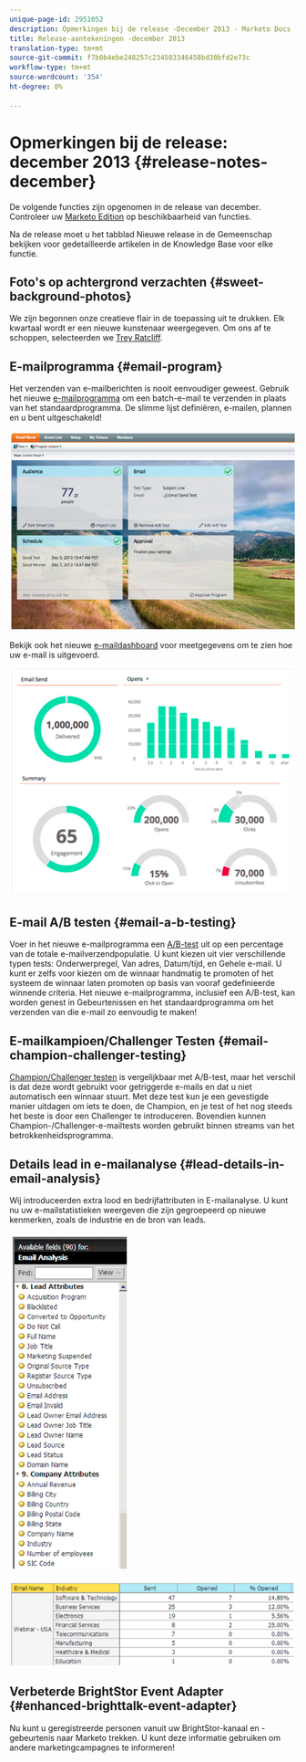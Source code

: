 ```yaml
---
unique-page-id: 2951052
description: Opmerkingen bij de release -December 2013 - Marketo Docs - Productdocumentatie
title: Release-aantekeningen -december 2013
translation-type: tm+mt
source-git-commit: f7b0b4ebe248257c234503346458bd38bfd2e73c
workflow-type: tm+mt
source-wordcount: '354'
ht-degree: 0%

---
```



# Opmerkingen bij de release: december 2013 {#release-notes-december}

De volgende functies zijn opgenomen in de release van december. Controleer uw [Marketo Edition](http://docs.marketo.com/display/docs/assets/pricing.php) op beschikbaarheid van functies.

Na de release moet u het tabblad Nieuwe release in de Gemeenschap bekijken voor gedetailleerde artikelen in de Knowledge Base voor elke functie.

## Foto&#39;s op achtergrond verzachten {#sweet-background-photos}

We zijn begonnen onze creatieve flair in de toepassing uit te drukken. Elk kwartaal wordt er een nieuwe kunstenaar weergegeven. Om ons af te schoppen, selecteerden we [Trey Ratcliff](http://stuckincustoms.smugmug.com/).

## E-mailprogramma {#email-program}

Het verzenden van e-mailberichten is nooit eenvoudiger geweest. Gebruik het nieuwe [e-mailprogramma](/help/marketo/product-docs/email-marketing/email-programs/creating-an-email-program/understanding-email-programs.md) om een batch-e-mail te verzenden in plaats van het standaardprogramma. De slimme lijst definiëren, e-mailen, plannen en u bent uitgeschakeld!

![](assets/image2014-9-22-17-3a19-3a55.png)

Bekijk ook het nieuwe [e-maildashboard](/help/marketo/product-docs/email-marketing/email-programs/email-program-data/view-the-email-program-dashboard.md) voor meetgegevens om te zien hoe uw e-mail is uitgevoerd.

![](assets/image2014-9-22-17-3a20-3a14.png)

## E-mail A/B testen {#email-a-b-testing}

Voer in het nieuwe e-mailprogramma een [A/B-test](/help/marketo/product-docs/email-marketing/email-programs/email-program-actions/email-test-a-b-test/add-an-a-b-test.md) uit op een percentage van de totale e-mailverzendpopulatie. U kunt kiezen uit vier verschillende typen tests: Onderwerpregel, Van adres, Datum/tijd, en Gehele e-mail. U kunt er zelfs voor kiezen om de winnaar handmatig te promoten of het systeem de winnaar laten promoten op basis van vooraf gedefinieerde winnende criteria. Het nieuwe e-mailprogramma, inclusief een A/B-test, kan worden genest in Gebeurtenissen en het standaardprogramma om het verzenden van die e-mail zo eenvoudig te maken!

## E-mailkampioen/Challenger Testen {#email-champion-challenger-testing}

[Champion/Challenger testen](/help/marketo/product-docs/email-marketing/general/functions-in-the-editor/email-tests-champion-challenger/add-an-email-champion-challenger.md) is vergelijkbaar met A/B-test, maar het verschil is dat deze wordt gebruikt voor getriggerde e-mails en dat u niet automatisch een winnaar stuurt. Met deze test kun je een gevestigde manier uitdagen om iets te doen, de Champion, en je test of het nog steeds het beste is door een Challenger te introduceren. Bovendien kunnen Champion-/Challenger-e-mailtests worden gebruikt binnen streams van het betrokkenheidsprogramma.

## Details lead in e-mailanalyse {#lead-details-in-email-analysis}

Wij introduceerden extra lood en bedrijfattributen in E-mailanalyse. U kunt nu uw e-mailstatistieken weergeven die zijn gegroepeerd op nieuwe kenmerken, zoals de industrie en de bron van leads.

![](assets/image2014-9-22-17-3a20-3a43.png)

![](assets/image2014-9-22-17-3a21-3a18.png)

## Verbeterde BrightStor Event Adapter {#enhanced-brighttalk-event-adapter}

Nu kunt u geregistreerde personen vanuit uw BrightStor-kanaal en -gebeurtenis naar Marketo trekken. U kunt deze informatie gebruiken om andere marketingcampagnes te informeren!
